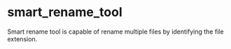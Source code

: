 # smart_rename_tool
Smart rename tool is capable of rename multiple files by identifying the file extension.
